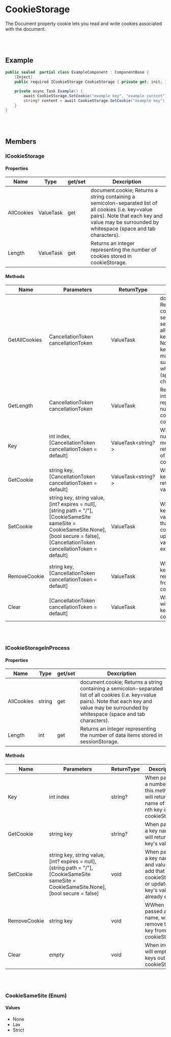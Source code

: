# CookieStorage

The Document property cookie lets you read and write cookies associated with the document.


<br><br />
## Example

```csharp
public sealed  partial class ExampleComponent : ComponentBase {
    [Inject]
    public required ICookieStorage CookieStorage { private get; init; }
    
    private async Task Example() {
        await CookieStorage.SetCookie("example key", "example content");
        string? content = await CookieStorage.GetCookie("example key"); // returns "example content"
    }
}
```


<br><br />
## Members

### ICookieStorage

#### Properties

| **Name**   | **Type**          | get/set | **Dexcription**                                                                                                                                                                                         |
| ---------- | ----------------- | ------- | ------------------------------------------------------------------------------------------------------------------------------------------------------------------------------------------------------- |
| AllCookies | ValueTask<string> | get     | document.cookie; Returns a string containing a semicolon-separated list of all cookies (i.e. key=value pairs). Note that each key and value may be surrounded by whitespace (space and tab characters). |
| Length     | ValueTask<int>    | get     | Returns an integer representing the number of cookies stored in cookieStorage.                                                                                                                          |

#### Methods

| **Name**      | **Parameters**                                                                                                                                                                                | **ReturnType**     | **Dexcription**                                                                                                                                                                                         |
| ----------    | --------------------------------------------------------------------------------------------------------------------------------------------------------------------------------------------- | ------------------ | ------------------------------------------------------------------------------------------------------------------------------------------------------------------------------------------------------- |
| GetAllCookies | CancellationToken cancellationToken                                                                                                                                                           | ValueTask<string>  | document.cookie; Returns a string containing a semicolon-separated list of all cookies (i.e. key=value pairs). Note that each key and value may be surrounded by whitespace (space and tab characters). |
| GetLength     | CancellationToken cancellationToken                                                                                                                                                           | ValueTask<int>     | Returns an integer representing the number of cookies stored in cookieStorage.                                                                                                                          |
| Key           | int index, [CancellationToken cancellationToken = default]                                                                                                                                    | ValueTask<string?> | When passed a number *n*, this method will return the name of the nth key in cookieStorage.                                                                                                             |
| GetCookie     | string key, [CancellationToken cancellationToken = default]                                                                                                                                   | ValueTask<string?> | When passed a key name, will return that key's value.                                                                                                                                                   |
| SetCookie     | string key, string value, [int? expires = null], [string path = "/"], [CookieSameSite sameSite = CookieSameSite.None], [bool secure = false], [CancellationToken cancellationToken = default] | ValueTask          | When passed a key name and value, will add that key to cookieStorage, or update that key's value if it already exists.                                                                                  |
| RemoveCookie  | string key, [CancellationToken cancellationToken = default]                                                                                                                                   | ValueTask          | When passed a key name, will remove that key from cookieStorage.                                                                                                                                        |
| Clear         | [CancellationToken cancellationToken = default]                                                                                                                                               | ValueTask          | When invoked, will empty all keys out of cookieStorage.                                                                                                                                                 |


<br></br>
### ICookieStorageInProcess

#### Properties

| **Name**   | **Type** | get/set | **Dexcription**                                                                                                                                                                                         |
| ---------- | -------- | ------- | ------------------------------------------------------------------------------------------------------------------------------------------------------------------------------------------------------- |
| AllCookies | string   | get     | document.cookie; Returns a string containing a semicolon-separated list of all cookies (i.e. key=value pairs). Note that each key and value may be surrounded by whitespace (space and tab characters). |
| Length     | int      | get     | Returns an integer representing the number of data items stored in sessionStorage.                                                                                                                      |

#### Methods

| **Name**     | **Parameters**                                                                                                                               | **ReturnType**     | **Dexcription**                                                                                              |
| ------------ | -------------------------------------------------------------------------------------------------------------------------------------------- | ------------------ | ------------------------------------------------------------------------------------------------------------ |
| Key          | int index                                                                                                                                    | string? | When passed a number *n*, this method will return the name of the nth key in cookieStorage.                             |
| GetCookie    | string key                                                                                                                                   | string? | When passed a key name, will return that key's value.                                                                   |
| SetCookie    | string key, string value, [int? expires = null], [string path = "/"], [CookieSameSite sameSite = CookieSameSite.None], [bool secure = false] | void    | When passed a key name and value, will add that key to cookieStorage, or update that key's value if it already exists.  |
| RemoveCookie | string key                                                                                                                                   | void    | WWhen passed a key name, will remove that key from cookieStorage.                                                       |
| Clear        | *empty*                                                                                                                                      | void    | When invoked, will empty all keys out of cookieStorage.                                                                 |

<br></br>
### CookieSameSite (Enum)

#### Values
 - None
 - Lax
 - Strict
